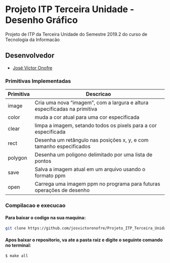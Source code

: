 # Projeto ITP Terceira Unidade - Desenho Gráfico

Projeto de ITP da Terceira Unidade do Semestre 2019.2 do curso de Tecnologia da Informacão

## Desenvolvedor

* [José Victor Onofre](https://github.com/josvictoronofre)

### Primitivas Implementadas
Primitiva | Descricao
----------|----------
image | Cria uma nova “imagem”, com a largura e altura especificadas na primitiva
color | muda a cor atual para uma cor especificada
clear | limpa a imagem, setando todos os pixels para a cor especificada
rect | Desenha um retângulo nas posições x, y, e com tamanho especificados
polygon | Desenha um poligono delimitado por uma lista de pontos
save | Salva a imagem atual em um arquivo usando o formato ppm
open | Carrega uma imagem ppm no programa para futuras operações de desenho

### Compilacao e execucao
#### Para baixar o codigo na sua maquina:
```bash
git clone https://github.com/josvictoronofre/Projeto_ITP_Terceira_Unidade.git
```
#### Apos baixar o repositorio, va ate a pasta raiz e digite o seguinte comando no terminal:
```bash
$ make all
```
